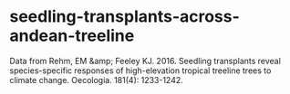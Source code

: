 # seedling-transplants-across-andean-treeline
 Data from Rehm, EM &amp;amp; Feeley KJ. 2016. Seedling transplants reveal species-specific responses of high-elevation tropical treeline trees to climate change. Oecologia. 181(4): 1233-1242.
